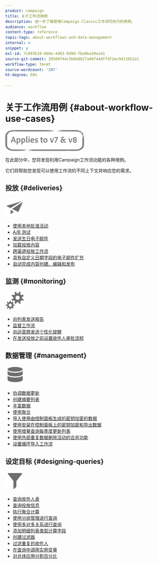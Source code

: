 ```yaml
---
product: campaign
title: 关于工作流用例
description: 进一步了解使用Campaign Classic工作流可执行的用例。
audience: workflow
content-type: reference
topic-tags: about-workflows-and-data-management
internal: n
snippet: y
exl-id: 7c093b34-6b0e-4403-9d9d-fba9ba39ea41
source-git-commit: 20509f44c5b8e0827a09f44dffdf2ec9d11652a1
workflow-type: tm+mt
source-wordcount: '207'
ht-degree: 68%

---
```


# 关于工作流用例 {#about-workflow-use-cases}

![](../../assets/common.svg)

在此部分中，您将发现利用Campaign工作流功能的各种用例。

它们将帮助您发现可以使用工作流的不同上下文并响应您的需求。

## 投放 {#deliveries}

<img src="assets/do-not-localize/icon_send.svg" width="60px">

* [使用本地批准活动](using-the-local-approval-activity.md)
* [A/B 测试](../../delivery/using/a-b-testing-use-case.md)
* [发送生日电子邮件](sending-a-birthday-email.md)
* [加载投放内容](loading-delivery-content.md)
* [跨渠道投放工作流](cross-channel-delivery-workflow.md)
* [具有自定义日期字段的电子邮件扩充](email-enrichment-with-custom-date-fields.md)
* [自动完成内容创建、编辑和发布](../../delivery/using/automating-via-workflows.md#examples)

## 监测 {#monitoring}

<img src="assets/do-not-localize/icon_monitoring.svg" width="60px">

* [向列表发送报告](sending-a-report-to-a-list.md)
* [监督工作流](supervising-workflows.md)
* [向运营商发送个性化提醒](sending-personalized-alerts-to-operators.md)
* [在发送投放之前设置收件人审批流程](using-the-local-approval-activity.md)

## 数据管理 {#management}

<img src="assets/do-not-localize/icon_manage.svg" width="60px">

* [协调数据更新](coordinating-data-updates.md)
* [创建摘要列表](creating-a-summary-list.md)
* [丰富数据](enriching-data.md)
* [使用聚合](using-aggregates.md)
* [导入使用由控制面板生成的密钥加密的数据](../../platform/using/unzip-decrypt.md)
* [使用安装在控制面板上的密钥加密和导出数据](how-to-use-workflow-data.md#use-case-gpg-encrypt)
* [使用增量查询每季度更新列表](quarterly-list-update.md)
* [使用外部重复数据删除活动的合并功能](deduplication-merge.md)
* [设置循环导入工作流](recurring-import-workflow.md)

## 设定目标 {#designing-queries}

<img src="assets/do-not-localize/icon_filter.svg" width="60px">

* [查询收件人表](querying-recipient-table.md)
* [查询投放信息](querying-delivery-information.md)
* [执行聚合计算](performing-aggregate-computing.md)
* [使用分组管理进行查询](querying-using-grouping-management.md)
* [使用多对多关系进行查询](querying-using-many-to-many-relationship.md)
* [添加明细列表类型计算字段](adding-enumeration-type-calculated-field.md)
* [创建过滤器](creating-a-filter.md)
* [过滤重复的收件人](filtering-duplicated-recipients.md)
* [在查询中调用实例变量](javascript-scripts-and-templates.md#calling-an-instance-variable-in-a-query)
* [对总体应用分割百分比](javascript-scripts-and-templates.md#example)
